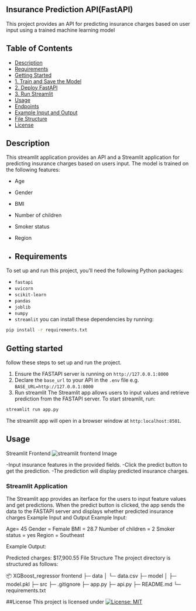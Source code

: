 ##  Insurance Prediction API(FastAPI)
This project provides an API for predicting insurance charges based on user input using a trained machine learning model 

##  Table of Contents
- [Description](...)
- [Requirements](...)
- [Getting Started](...)
- [1. Train and Save the Model](...)
- [2. Deploy FastAPI](...)
- [3. Run Streamlit](...)
- [Usage](...)
- [Endpoints](#endpoints)
- [Example Input and Output](...)
- [File Structure](...)
- [License](#lisence) 

##  Description


This streamlit application provides an API and a Streamlit application for predicting insurance charges based on users input. The model is trained on the following features:

- Age
- Gender
- BMI
- Number of children
- Smoker status
- Region

- ##  Requirements
To set up and run this project, you’ll need the following Python packages:
- `fastapi`
- `uvicorn`
- `scikit-learn`
- `pandas`
- `joblib`
- `numpy`
- `streamlit`
you can install these dependencies by running:
```bash
pip install -r requirements.txt
```

## Getting started 
follow these steps to set up and run the project.

1. Ensure the FASTAPI server is running on `http://127.0.0.1:8000`
2. Declare the `base_url` to your API in the `.env` file e.g. `BASE_URL=http://127.0.0.1:8000`
3. Run streamlit
The Streamlit app allows users to input values and retrieve prediction from the FASTAPI server. To start streamlit, run:
```bash
streamlit run app.py
```
The streamlit app will open in a browser window at `http:localhost:8501`.

## Usage

Streamlit Frontend
![streamlit frontend Image](frontend_app.png)

-Input insurance features in the provided fields.
-Click the predict button to get the prediction.
-The prediction will display predicted insurance charges.

### Streamlit Application

The Streamlit app provides an iterface for the users to input feature values and get predictions. When the predict button is clicked, the app sends the data to the FASTAPI server and displays whether predicted insurance charges 
Example Input and Output
Example Input:

Age= 45
Gender = Female
BMI = 28.7
Number of children = 2
Smoker status = yes
Region = Southeast

Example Output:

Predicted charges: $17,900.55
File Structure
The project directory is structured as follows:

📦 XGBoost_regressor frontend
├─ data
│  └─ data.csv
├─ model
│  ├─ model.pkl
├─ src
├─ .gitignore
├─ app.py
├─ api.py
├─ README.md
└─ requirements.txt

##License
This project is licensed under [![License: MIT](...)](...)